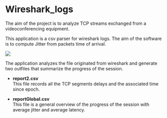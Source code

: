 # Wireshark_logs

The aim of the project is to analyze TCP streams exchanged from a videoconferencing equipment.

This application is a csv parser for wireshark logs.
The aim of the software is to compute Jitter from packets time of arrival.

![](https://github.com/eiithel/Wireshark_logs/blob/master/doc/images/wireshark_app.png)

The application analyzes the file originated from wireshark and generate two outfiles that summarize the progress of the session.

* **report2.csv**  
This file records all the TCP segments delays and the associated time since epoch. 

* **reportGlobal.csv**  
This file is a general overview of the progress of the session with average jitter and average latency.
